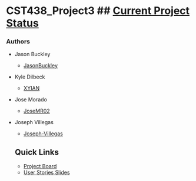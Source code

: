 # CST438_Project3 ## [Current Project Status](https://github.com/JasonBuckley/CST438_Project3/projects/1)
### Authors
- Jason Buckley   
  - [JasonBuckley](https://github.com/JasonBuckley)  
- Kyle Dilbeck    
  - [XYIAN](https://github.com/XYIAN)  
- Jose Morado  
  - [JoseMR02](https://github.com/JoseMR02)  
- Joseph Villegas  
  - [Joseph-Villegas](https://github.com/Joseph-Villegas)   
  
  ## Quick Links 
  - [Project Board](https://github.com/JasonBuckley/CST438_Project3/projects/1)
  - [User Stories Slides](https://docs.google.com/presentation/d/1gcLwuFj6W6au64A-v39ZMEZ2iP5OgUa_0EolKxFC6jE/edit?usp=sharing)
  
  
